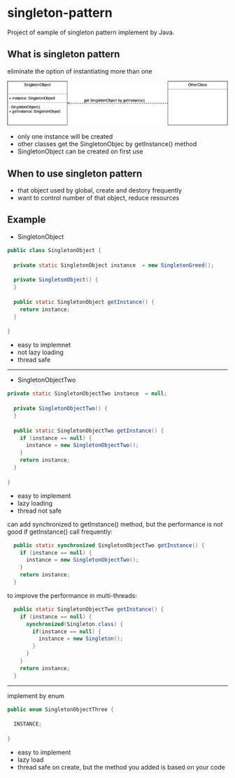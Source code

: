 # singleton-pattern
Project of eample of singleton pattern implement by Java.

## What is singleton pattern
eliminate the option of instantiating more than one

![singleton-pattern](https://github.com/kan01234/design-patterns/blob/master/singleton-pattern/singleton-pattern.png/)

- only one instance will be created
- other classes get the SingletonObjec by getInstance() method
- SingletonObject can be created on first use

## When to use singleton pattern
- that object used by global, create and destory frequently
- want to control number of that object, reduce resources

## Example

- SingletonObject
```java
public class SingletonObject {

  private static SingletonObject instance  = new SingletonGreed();

  private SingletonObject() {
  }

  public static SingletonObject getInstance() {
    return instance;
  }

}
```
- easy to implemnet
- not lazy loading
- thread safe

- - - -

- SingletonObjectTwo
```java
private static SingletonObjectTwo instance  = null;

  private SingletonObjectTwo() {
  }

  public static SingletonObjectTwo getInstance() {
    if (instance == null) {
      instance = new SingletonObjectTwo();
    }
    return instance;
  }

}
```
- easy to implement
- lazy loading
- thread not safe

can add synchronized to getInstance() method, but the performance is not good if getInstance() call frequently:
```java
  public static synchronized SingletonObjectTwo getInstance() {
    if (instance == null) {
      instance = new SingletonObjectTwo();
    }
    return instance;
  }
```

to improve the performance in multi-threads:
```java
  public static SingletonObjectTwo getInstance() {
    if (instance == null) {
      synchronized(Singleton.class) {
        if(instance == null) {
          instance = new Singleton();
        }    
      }
    }
    return instance;
  }
```
- - - -
implement by enum
```java
public enum SingletonObjectThree {

  INSTANCE;

}
```
- easy to implement
- lazy load
- thread safe on create, but the method you added is based on your code